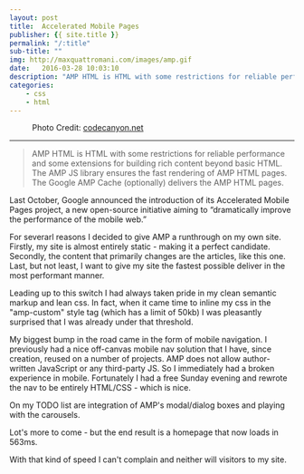 ```yaml
---
layout: post
title:  Accelerated Mobile Pages
publisher: {{ site.title }}
permalink: "/:title"
sub-title: ""
img: http://maxquattromani.com/images/amp.gif
date:   2016-03-28 10:03:10
description: "AMP HTML is HTML with some restrictions for reliable performance and some extensions for building rich content beyond basic HTML. The AMP JS library ensures the fast rendering of AMP HTML pages. The Google AMP Cache (optionally) delivers the AMP HTML pages."
categories: 
    - css
    - html
---
```


<figure><amp-img src="/images/amp.gif"
      width="800"
      height="299"
      layout="responsive"
      alt="a vanity shot of Max">
</amp-img>
<figcaption>Photo Credit: <a href="http://codecanyon.net/item/accelerated-mobile-pages-amp-for-wordpress/14825063">codecanyon.net</a></figcaption>
</figure>

---

> AMP HTML is HTML with some restrictions for reliable performance and some extensions for building rich content beyond basic HTML. The AMP JS library ensures the fast rendering of AMP HTML pages. The Google AMP Cache (optionally) delivers the AMP HTML pages.

Last October, Google announced the introduction of its Accelerated Mobile Pages project, a new open-source initiative aiming to “dramatically improve the performance of the mobile web.”

For severarl reasons I decided to give AMP a runthrough on my own site. Firstly, my site is almost entirely static - making it a perfect candidate. Secondly, the content that primarily changes are the articles, like this one. Last, but not least, I want to give my site the fastest possible deliver in the most performant manner. 

Leading up to this switch I had always taken pride in my clean semantic markup and lean css. In fact, when it came time to inline my css in the "amp-custom" style tag (which has a limit of 50kb) I was pleasantly surprised that I was already under that threshold. 

My biggest bump in the road came in the form of mobile navigation. I previously had a nice off-canvas mobile nav solution that I have, since creation, reused on a number of projects. AMP does not allow author-written JavaScript or any third-party JS. So I immediately had a broken experience in mobile. Fortunately I had a free Sunday evening and rewrote the nav to be entirely HTML/CSS - which is nice.

On my TODO list are integration of AMP's modal/dialog boxes and playing with the carousels.

Lot's more to come - but the end result is a homepage that now loads in 563ms.

With that kind of speed I can't complain and neither will visitors to my site.




